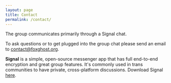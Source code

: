 ```yaml
---
layout: page
title: Contact
permalink: /contact/
---
```


The group communicates primarily through a Signal chat.

To ask questions or to get plugged into the group chat please send an email to [contact@foxghost.org](mailto:contact@foxghost.org).

**Signal** is a simple, open-source messenger app that has full end-to-end encryption and great group features. It's commonly used in trans communities to have private, cross-platform discussions. Download Signal [here](https://signal.org/install).
